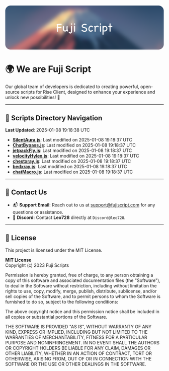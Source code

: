 ![Banner](.github/b.webp)

# 🌍 **We are Fuji Script**

Our global team of developers is dedicated to creating powerful, open-source scripts for Rise Client, designed to enhance your experience and unlock new possibilities! 🌟

---
<!-- SCRIPTS_NAVIGATION_START -->
## 📂 **Scripts Directory Navigation**

**Last Updated**: 2025-01-08 19:18:38 UTC

- **[SilentAura.js](scripts/SilentAura.js)**: Last modified on 2025-01-08 19:18:37 UTC
- **[ChatBypass.js](scripts/ChatBypass.js)**: Last modified on 2025-01-08 19:18:37 UTC
- **[jetpackFly.js](scripts/jetpackFly.js)**: Last modified on 2025-01-08 19:18:37 UTC
- **[velocityHylex.js](scripts/velocityHylex.js)**: Last modified on 2025-01-08 19:18:37 UTC
- **[chestxray.js](scripts/chestxray.js)**: Last modified on 2025-01-08 19:18:37 UTC
- **[bedxray.js](scripts/bedxray.js)**: Last modified on 2025-01-08 19:18:37 UTC
- **[chatMacro.js](scripts/chatMacro.js)**: Last modified on 2025-01-08 19:18:37 UTC

<!-- SCRIPTS_NAVIGATION_END -->

---

## 💬 **Contact Us**  
- 📬 **Support Email**: Reach out to us at [support@fujiscript.com](mailto:support@fujiscript.com) for any questions or assistance.  
- 💬 **Discord**: Contact **Leo728** directly at `Discord@leo728`.

---

## 📜 **License**

This project is licensed under the MIT License.  

**MIT License**  
Copyright (c) 2023 Fuji Scripts  

Permission is hereby granted, free of charge, to any person obtaining a copy of this software and associated documentation files (the "Software"), to deal in the Software without restriction, including without limitation the rights to use, copy, modify, merge, publish, distribute, sublicense, and/or sell copies of the Software, and to permit persons to whom the Software is furnished to do so, subject to the following conditions:  

The above copyright notice and this permission notice shall be included in all copies or substantial portions of the Software.  

THE SOFTWARE IS PROVIDED "AS IS", WITHOUT WARRANTY OF ANY KIND, EXPRESS OR IMPLIED, INCLUDING BUT NOT LIMITED TO THE WARRANTIES OF MERCHANTABILITY, FITNESS FOR A PARTICULAR PURPOSE AND NONINFRINGEMENT. IN NO EVENT SHALL THE AUTHORS OR COPYRIGHT HOLDERS BE LIABLE FOR ANY CLAIM, DAMAGES OR OTHER LIABILITY, WHETHER IN AN ACTION OF CONTRACT, TORT OR OTHERWISE, ARISING FROM, OUT OF OR IN CONNECTION WITH THE SOFTWARE OR THE USE OR OTHER DEALINGS IN THE SOFTWARE.  
